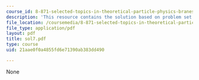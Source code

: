 ```yaml
---
course_id: 8-871-selected-topics-in-theoretical-particle-physics-branes-and-gauge-theory-dynamics-fall-2004
description: 'This resource contains the solution based on problem set #7.'
file_location: /coursemedia/8-871-selected-topics-in-theoretical-particle-physics-branes-and-gauge-theory-dynamics-fall-2004/21aae0f0a4855fd6e71390ab383dd490_sol7.pdf
file_type: application/pdf
layout: pdf
title: sol7.pdf
type: course
uid: 21aae0f0a4855fd6e71390ab383dd490

---
```

None